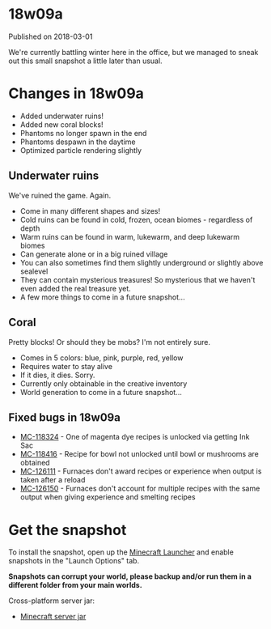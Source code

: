 # 18w09a
Published on 2018-03-01

We're currently battling winter here in the office, but we managed to sneak
out this small snapshot a little later than usual.

#  Changes in 18w09a

  * Added underwater ruins!
  * Added new coral blocks!
  * Phantoms no longer spawn in the end
  * Phantoms despawn in the daytime
  * Optimized particle rendering slightly

##  Underwater ruins

We've ruined the game. Again.

  * Come in many different shapes and sizes!
  * Cold ruins can be found in cold, frozen, ocean biomes - regardless of depth
  * Warm ruins can be found in warm, lukewarm, and deep lukewarm biomes
  * Can generate alone or in a big ruined village
  * You can also sometimes find them slightly underground or slightly above sealevel
  * They can contain mysterious treasures! So mysterious that we haven't even added the real treasure yet.
  * A few more things to come in a future snapshot...

##  Coral

Pretty blocks! Or should they be mobs? I'm not entirely sure.

  * Comes in 5 colors: blue, pink, purple, red, yellow
  * Requires water to stay alive
  * If it dies, it dies. Sorry.
  * Currently only obtainable in the creative inventory
  * World generation to come in a future snapshot...

##  Fixed bugs in 18w09a

  * [MC-118324](https://bugs.mojang.com/browse/MC-118324) \- One of magenta dye recipes is unlocked via getting Ink Sac
  * [MC-118416](https://bugs.mojang.com/browse/MC-118416) \- Recipe for bowl not unlocked until bowl or mushrooms are obtained
  * [MC-126111](https://bugs.mojang.com/browse/MC-126111) \- Furnaces don't award recipes or experience when output is taken after a reload
  * [MC-126150](https://bugs.mojang.com/browse/MC-126150) \- Furnaces don't account for multiple recipes with the same output when giving experience and smelting recipes

#  Get the snapshot

To install the snapshot, open up the [Minecraft Launcher](/download) and
enable snapshots in the "Launch Options" tab.

 **Snapshots can corrupt your world, please backup and/or run them in a
different folder from your main worlds.**

Cross-platform server jar:

  * [Minecraft server jar](https://launcher.mojang.com/mc/game/18w09a/server/57dd2fe4a2fdb6e846b978e77442465d2ea27f43/server.jar)


